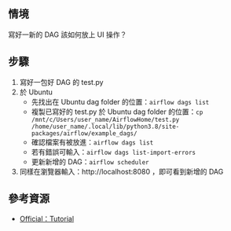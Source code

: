 ## 情境
寫好一新的 DAG 該如何放上 UI 操作？

## 步驟
1. 寫好一包好 DAG 的 test.py
2. 於 Ubuntu
    * 先找出在 Ubuntu dag folder 的位置：`airflow dags list`
    * 複製已寫好的 test.py 於 Ubuntu dag folder 的位置：`cp /mnt/c/Users/user_name/AirflowHome/test.py /home/user_name/.local/lib/python3.8/site-packages/airflow/example_dags/`
    * 確認檔案有被放進：`airflow dags list`
    * 若有錯誤可輸入：`airflow dags list-import-errors`
    * 更新新增的 DAG：`airflow scheduler`
3. 同樣在瀏覽器輸入：http://localhost:8080 ，即可看到新增的 DAG

## 參考資源
* [Official：Tutorial](https://airflow.apache.org/docs/apache-airflow/stable/tutorial.html)
